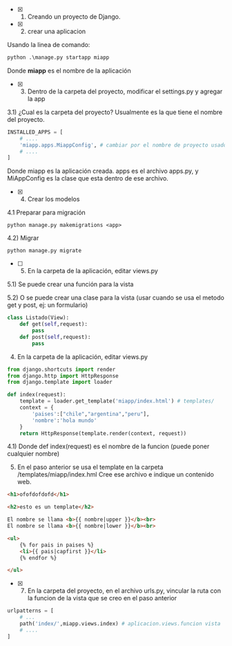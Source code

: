 - [x] 1) Creando un proyecto de Django.

- [x] 2) crear una aplicacion

Usando la linea de comando:

```python
python .\manage.py startapp miapp
```

Donde **miapp** es el nombre de la aplicación

- [x] 3) Dentro de la carpeta del proyecto, modificar el settings.py y agregar la app

3.1) ¿Cual es la carpeta del proyecto? Usualmente es la que tiene el nombre del proyecto.


```python
INSTALLED_APPS = [
    # ....
    'miapp.apps.MiappConfig', # cambiar por el nombre de proyecto usado
    # ....
]
```

Donde miapp es la aplicación creada. apps es el archivo apps.py, y MiAppConfig es la 
clase que esta dentro de ese archivo.

- [x] 4) Crear los modelos

4.1 Preparar para migración

```
python manage.py makemigrations <app>
```

4.2) Migrar

```
python manage.py migrate
```

- [ ] 5) En la carpeta de la aplicación, editar views.py

5.1) Se puede crear una función para la vista

5.2) O se puede crear una clase para la vista (usar cuando se usa el metodo get y post, ej: un formulario)

```python
class Listado(View):
    def get(self,request):
        pass
    def post(self,request):
        pass
```





4) En la carpeta de la aplicación, editar views.py

```python
from django.shortcuts import render
from django.http import HttpResponse
from django.template import loader

def index(request):
    template = loader.get_template('miapp/index.html') # templates/
    context = {
        'paises':["chile","argentina","peru"],
        'nombre':'hola mundo'
    }
    return HttpResponse(template.render(context, request))
```

4.1) Donde def index(request) es el nombre de la funcion (puede poner cualquier nombre)

5) En el paso anterior se usa el template en la carpeta /templates/miapp/index.hml
Cree ese archivo e indique un contenido web.

```html
<h1>ofofdofdofd</h1>

<h2>esto es un template</h2>

El nombre se llama <b>{{ nombre|upper }}</b><br>
El nombre se llama <b>{{ nombre|lower }}</b><br>

<ul>
    {% for pais in paises %}
    <li>{{ pais|capfirst }}</li>
    {% endfor %}

</ul>
```
- [x] 7) En la carpeta del proyecto, en el archivo urls.py, vincular la ruta con la 
  funcion de la vista que se creo en el paso anterior

```python
urlpatterns = [
    # ...
    path('index/',miapp.views.index) # aplicacion.views.funcion vista
    # ....
]
```

